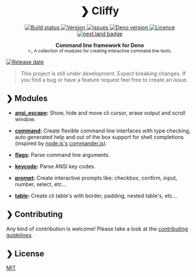 <h1 align="center">❯ Cliffy</h1>

<p align="center">
  <a href="https://github.com/c4spar/deno-cliffy/actions?query=workflow%3ATest">
    <img alt="Build status" src="https://github.com/c4spar/deno-cliffy/workflows/Test/badge.svg?branch=master" />
  </a>
  <a href="https://github.com/c4spar/deno-cliffy/releases">
    <img alt="Version" src="https://img.shields.io/github/v/release/c4spar/deno-cliffy?logo=github&color=blue" />
  </a>
  <a href="https://github.com/c4spar/deno-cliffy/issues">
    <img alt="issues" src="https://img.shields.io/github/issues/c4spar/deno-cliffy?label=issues&logo=github">
  </a>
  <a href="https://deno.land/">
    <img alt="Deno version" src="https://img.shields.io/badge/deno-^1.2.0-blue?logo=deno" />
  </a>
  <a href="https://github.com/c4spar/deno-cliffy/actions?query=workflow%3Aci">
    <img alt="Licence" src="https://img.shields.io/github/license/c4spar/deno-cliffy?logo=github" />
  </a>
  <a href="https://nest.land/package/cliffy">
    <img src="https://nest.land/badge.svg" alt="nest.land badge">
  </a>
</p>

<p align="center">
  <b>Command line framework for Deno</b></br>
  <sub>>_ A collection of modules for creating interactive command line tools.</sub>
</p>

<a href="https://github.com/c4spar/deno-cliffy/releases">
  <img alt="Release date" src="https://img.shields.io/github/release-date/c4spar/deno-cliffy?logo=github&color=orange" />
</a>

> This project is still under development. Expect breaking changes. If you find a bug or have a feature request feel free to create an issue.

## ❯ Modules

* **[ansi_escape](ansi_escape/):** Show, hide and move cli cursor, erase output and scroll window.

* **[command](command/):** Create flexible command line interfaces with type checking, auto generated help and out of the box support for shell completions (inspired by [node.js's](http://nodejs.org) [commander.js](https://github.com/tj/commander.js/blob/master/Readme.md)).

* **[flags](flags/):** Parse command line arguments.

* **[keycode](keycode/):** Parse ANSI key codes.

* **[prompt](prompt/):** Create interactive prompts like: checkbox, confirm, input, number, select, etc...

* **[table](table/):** Create cli table's with border, padding, nested table's, etc...

## ❯ Contributing

Any kind of contribution is welcome! Please take a look at the [contributing guidelines](CONTRIBUTING.md).

## ❯ License

[MIT](LICENSE)
